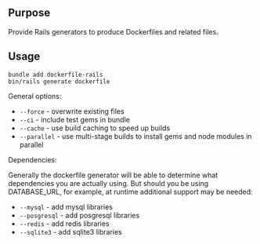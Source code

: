 ## Purpose

Provide Rails generators to produce Dockerfiles and related files.

## Usage

```
bundle add dockerfile-rails
bin/rails generate dockerfile
```

General options:

* `--force` - overwrite existing files
* `--ci` - include test gems in bundle
* `--cache` - use build caching to speed up builds
* `--parallel` - use multi-stage builds to install gems and node modules in parallel

Dependencies:

Generally the dockerfile generator will be able to determine what dependencies you
are actually using.  But should you be using DATABASE_URL, for example, at runtime
additional support may be needed:

* `--mysql` - add mysql libraries
* `--posgresql` - add posgresql libraries
* `--redis` - add redis libraries
* `--sqlite3` - add sqlite3 libraries